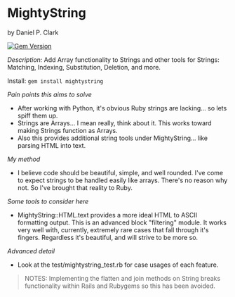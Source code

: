 # MightyString
by Daniel P. Clark

[![Gem Version](https://badge.fury.io/rb/mightystring.svg)](http://badge.fury.io/rb/mightystring)


*Description:* Add Array functionality to Strings and other tools for Strings: Matching, Indexing, Substitution, Deletion, and more.

Install: `gem install mightystring`

*Pain points this aims to solve*
 * After working with Python, it's obvious Ruby strings are lacking... so lets spiff them up.
 * Strings are Arrays... I mean really, think about it.  This works toward making Strings function as Arrays.
 * Also this provides additional string tools under MightyString... like parsing HTML into text.

*My method*
 * I believe code should be beautiful, simple, and well rounded.  I've come to expect strings to be handled easily like arrays.  There's no reason why not.  So I've brought that reality to Ruby.

*Some tools to consider here*
 * MightyString::HTML.text provides a more ideal HTML to ASCII formatting output.  This is an advanced block "filtering" module.  It works very well with, currently, extremely rare cases that fall through it's fingers.  Regardless it's beautiful, and will strive to be more so.
 
*Advanced detail*
 * Look at the test/mightystring_test.rb for case usages of each feature.

> NOTES: Implementing the flatten and join methods on String breaks functionality within Rails and Rubygems so this has been avoided.
